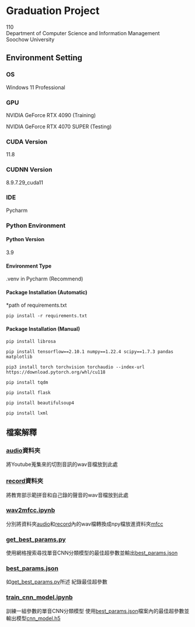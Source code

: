 # Graduation Project
110  
Department of Computer Science and Information Management  
Soochow University

## Environment Setting

### OS
Windows 11 Professional

### GPU
NVIDIA GeForce RTX 4090 (Training)  

NVIDIA GeForce RTX 4070 SUPER (Testing)

### CUDA Version
11.8

### CUDNN Version
8.9.7.29_cuda11

### IDE
Pycharm

### Python Environment

#### Python Version
3.9

#### Environment Type
.venv in Pycharm (Recommend)

#### Package Installation (Automatic)
*path of requirements.txt
```angular2html
pip install -r requirements.txt
```

#### Package Installation (Manual)
```angular2html
pip install librosa
```
```angular2html
pip install tensorflow==2.10.1 numpy==1.22.4 scipy==1.7.3 pandas matplotlib
```
```angular2html
pip3 install torch torchvision torchaudio --index-url https://download.pytorch.org/whl/cu118
```
```angular2html
pip install tqdm
```
```angular2html
pip install flask
```
```angular2html
pip install beautifulsoup4
```
```angular2html
pip install lxml
```

## 檔案解釋
### [audio](.\\data\\audio)資料夾
將Youtube蒐集來的切割音訊的wav音檔放到此處

### [record](.\\data\\record)資料夾
將教育部示範拼音和自己錄的聲音的wav音檔放到此處

### [wav2mfcc.ipynb](.\\wav2mfcc.ipynb)
分別將資料夾[audio](.\\data\\audio)和[record](.\\data\\record)內的wav檔轉換成npy檔放進資料夾[mfcc](.\\data\\mfcc)

### [get_best_params.py](.\\grid_search\\get_best_params.py)
使用網格搜索尋找單音CNN分類模型的最佳超參數並輸出[best_params.json](.\\grid_search\\best_params.json)

### [best_params.json](.\\grid_search\\best_params.json)
如[get_best_params.py](.\\grid_search\\get_best_params.py)所述 紀錄最佳超參數

### [train_cnn_model.ipynb](.\\train_cnn\\train_cnn_model.ipynb)
訓練一組參數的單音CNN分類模型
使用[best_params.json](.\\grid_search\\best_params.json)檔案內的最佳超參數並輸出模型[cnn_model.h5](.\\train_cnn\\cnn_model.h5)